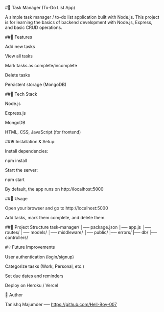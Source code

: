 #📝 Task Manager (To-Do List App)

A simple task manager / to-do list application built with Node.js.
This project is for learning the basics of backend development with Node.js, Express, and basic CRUD operations.

##📌 Features

Add new tasks

View all tasks

Mark tasks as complete/incomplete

Delete tasks

Persistent storage (MongoDB)

##🚀 Tech Stack

Node.js

Express.js

MongoDB

HTML, CSS, JavaScript (for frontend)

##⚙️ Installation & Setup


Install dependencies:

npm install


Start the server:

npm start


By default, the app runs on http://localhost:5000

##📖 Usage

Open your browser and go to http://localhost:5000

Add tasks, mark them complete, and delete them.

##📂 Project Structure
task-manager/
│── package.json
│── app.js
│── routes/
│── models/
│── middleware/
│── public/
|── errors/
|── db/
|── controllers/

#💡 Future Improvements

User authentication (login/signup)

Categorize tasks (Work, Personal, etc.)

Set due dates and reminders

Deploy on Heroku / Vercel

👤 Author

Tanishq Majumder ──  https://github.com/Hell-Boy-007
